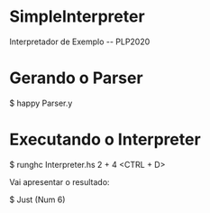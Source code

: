 # SimpleInterpreter
Interpretador de Exemplo -- PLP2020

# Gerando o Parser

$ happy Parser.y

# Executando o Interpreter

$ runghc Interpreter.hs
2 + 4 <enter>
<CTRL + D>
  
Vai apresentar o resultado: 

$ Just (Num 6)

